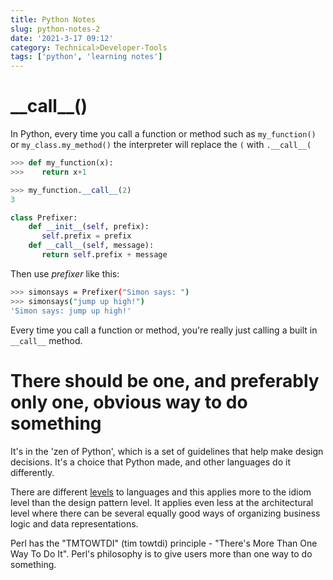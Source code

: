 ```yaml
---
title: Python Notes
slug: python-notes-2
date: '2021-3-17 09:12'
category: Technical>Developer-Tools
tags: ['python', 'learning notes']
---
```


# \_\_call\_\_()

In Python, every time you call a function or method such as `my_function()` or
`my_class.my_method()` the interpreter will replace the `(` with
`.__call__(`

```python
>>> def my_function(x):
>>>    return x+1

>>> my_function.__call__(2)
3
```

```python
class Prefixer:
    def __init__(self, prefix):
       self.prefix = prefix
    def __call__(self, message):
       return self.prefix + message
```

Then use _prefixer_ like this:

```bash
>>> simonsays = Prefixer("Simon says: ")
>>> simonsays("jump up high!")
'Simon says: jump up high!'
```

Every time you call a function or method, you're really just calling a built in
`__call__` method.

# There should be one, and preferably only one, obvious way to do something

It's in the 'zen of Python', which is a set of guidelines that help make
design decisions. It's a choice that Python made, and other languages do it
differently.

There are different
[levels](/blog/python-notes#levels-of-python-code) to
languages and this applies more to the idiom level than the design pattern
level. It applies even less at the architectural level where there can be
several equally good ways of organizing business logic and data
representations.

Perl has the "TMTOWTDI" (tim towtdi) principle - "There's More Than One Way To Do
It". Perl's philosophy is to give users more than one way to do something.
